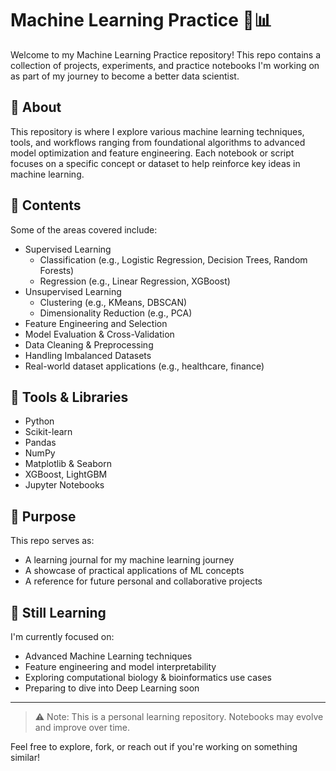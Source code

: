 # Machine Learning Practice 🧠📊

Welcome to my Machine Learning Practice repository! This repo contains a collection of projects, experiments, and practice notebooks I'm working on as part of my journey to become a better data scientist.

## 🧭 About

This repository is where I explore various machine learning techniques, tools, and workflows ranging from foundational algorithms to advanced model optimization and feature engineering. Each notebook or script focuses on a specific concept or dataset to help reinforce key ideas in machine learning.

## 📁 Contents

Some of the areas covered include:

- Supervised Learning
  - Classification (e.g., Logistic Regression, Decision Trees, Random Forests)
  - Regression (e.g., Linear Regression, XGBoost)
- Unsupervised Learning
  - Clustering (e.g., KMeans, DBSCAN)
  - Dimensionality Reduction (e.g., PCA)
- Feature Engineering and Selection
- Model Evaluation & Cross-Validation
- Data Cleaning & Preprocessing
- Handling Imbalanced Datasets
- Real-world dataset applications (e.g., healthcare, finance)

## 🔧 Tools & Libraries

- Python
- Scikit-learn
- Pandas
- NumPy
- Matplotlib & Seaborn
- XGBoost, LightGBM
- Jupyter Notebooks

## 📌 Purpose

This repo serves as:

- A learning journal for my machine learning journey  
- A showcase of practical applications of ML concepts  
- A reference for future personal and collaborative projects  

## 🚀 Still Learning

I'm currently focused on:

- Advanced Machine Learning techniques  
- Feature engineering and model interpretability  
- Exploring computational biology & bioinformatics use cases  
- Preparing to dive into Deep Learning soon  

---

> ⚠️ Note: This is a personal learning repository. Notebooks may evolve and improve over time.

Feel free to explore, fork, or reach out if you're working on something similar!
